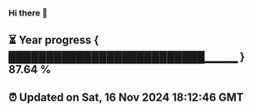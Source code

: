 ### Hi there 👋
⏳ Year progress { ██████████████████████████▁▁▁▁ } 87.64 %
---
⏰ Updated on Sat, 16 Nov 2024 18:12:46 GMT
---

